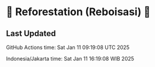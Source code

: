 
# 🌳 Reforestation (Reboisasi) 🌲

## Last Updated

GitHub Actions time: Sat Jan 11 09:19:08 UTC 2025

Indonesia/Jakarta time: Sat Jan 11 16:19:08 WIB 2025

